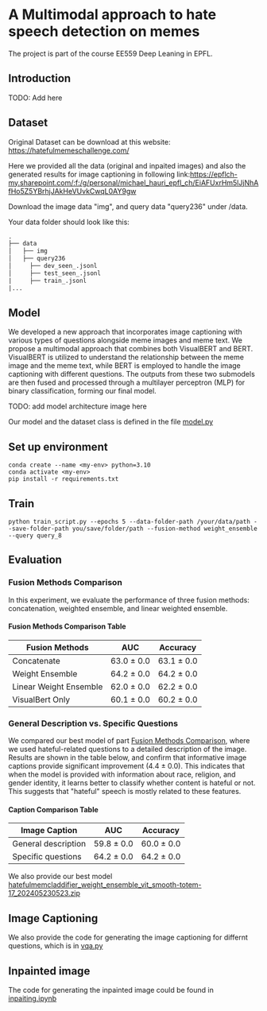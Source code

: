 # A Multimodal approach to hate speech detection on memes
The project is part of the course EE559 Deep Leaning in EPFL.

## Introduction
TODO: Add here

## Dataset
Original Dataset can be download at this website: https://hatefulmemeschallenge.com/

Here we provided all the data (original and inpaited images) and also the generated results for image captioning in following link:https://epflch-my.sharepoint.com/:f:/g/personal/michael_hauri_epfl_ch/EiAFUxrHm5lJjNhAfHo5Z5YBrhjJAkHeVUvkCwqL0AY9gw

Download the image data "img", and query data "query236" under /data.

Your data folder should look like this:
```txt
.
├── data
│   ├── img
│   ├── query236
│     ├── dev_seen_.jsonl
│     ├── test_seen_.jsonl 
|     ├── train_.jsonl
|...
```
## Model
We developed a new approach that incorporates image captioning with various types of questions alongside meme images and meme text. We propose a multimodal approach that combines both VisualBERT and BERT. VisualBERT is utilized to understand the relationship between the meme image and the meme
text, while BERT is employed to handle the image captioning with different questions. The outputs from these two submodels are then fused and processed through a multilayer perceptron (MLP) for binary classification, forming our final model.

TODO: add model architecture image here

Our model and the dataset class is defined in the file [model.py](model/model.py)

## Set up environment
```
conda create --name <my-env> python=3.10
conda activate <my-env>
pip install -r requirements.txt
```

## Train
```
python train_script.py --epochs 5 --data-folder-path /your/data/path --save-folder-path you/save/folder/path --fusion-method weight_ensemble --query query_8
```
## Evaluation
### Fusion Methods Comparison

In this experiment, we evaluate the performance of three fusion methods: concatenation, weighted ensemble, and linear weighted ensemble. 

#### Fusion Methods Comparison Table

| Fusion Methods         | AUC        | Accuracy  |
|------------------------|------------|-----------|
| Concatenate            | 63.0 ± 0.0 | 63.1 ± 0.0|
| Weight Ensemble        | 64.2 ± 0.0 | 64.2 ± 0.0|
| Linear Weight Ensemble | 62.0 ± 0.0 | 62.2 ± 0.0|
| VisualBert Only        | 60.1 ± 0.0 | 60.2 ± 0.0|

### General Description vs. Specific Questions

We compared our best model of part [Fusion Methods Comparison](#fusion-methods-comparison), where we used hateful-related questions to a detailed description of the image. Results are shown in the table below, and confirm that informative image captions provide significant improvement (4.4 ± 0.0). This indicates that when the model is provided with information about race, religion, and gender identity, it learns better to classify whether content is hateful or not. This suggests that "hateful" speech is mostly related to these features.

#### Caption Comparison Table

| Image Caption         | AUC        | Accuracy  |
|-----------------------|------------|-----------|
| General description   | 59.8 ± 0.0 | 60.0 ± 0.0|
| Specific questions    | 64.2 ± 0.0 | 64.2 ± 0.0|


We also provide our best model [hatefulmemcladdifier_weight_ensemble_vit_smooth-totem-17_202405230523.zip](https://epflch-my.sharepoint.com/:f:/g/personal/michael_hauri_epfl_ch/EiAFUxrHm5lJjNhAfHo5Z5YBrhjJAkHeVUvkCwqL0AY9gw)


## Image Captioning
We also provide the code for generating the image captioning for differnt questions, which is in [vqa.py](vqa.py)

## Inpainted image
The code for generating the inpainted image could be found in [inpaiting.ipynb](OCR/inpainting.ipynb)

